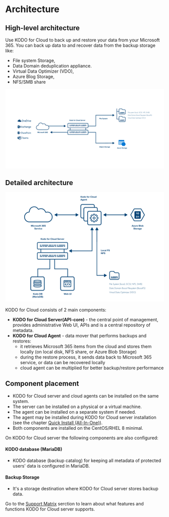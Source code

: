 # Architecture

## High-level architecture

Use KODO for Cloud to back up and restore your data from your Microsoft 365. You can back up data to and recover data from the backup storage like:&#x20;

* File system Storage,&#x20;
* Data Domain deduplication appliance.
* Virtual Data Optimizer (VDO),&#x20;
* Azure Blog Storage,&#x20;
* NFS/SMB share&#x20;

![](<../.gitbook/assets/obraz (7).png>)

## Detailed architecture

![](../.gitbook/assets/kodo_for_cloud_01.png)

KODO for Cloud consists of 2 main components:

* **KODO for Cloud Server(API-core)** - the central point of management, provides administrative Web UI, APIs and is a central repository of metadata.
* **KODO for Cloud Agent** - data mover that performs backups and restores:
  * it retrieves Microsoft 365 items from the cloud and stores them locally (on local disk, NFS share, or Azure Blob Storage)
  * during the restore process, it sends data back to Microsoft 365 service, or data can be recovered locally
  * cloud agent can be multiplied for better backup/restore performance

## Component placement

* KODO for Cloud server and cloud agents can be installed on the same system.&#x20;
* The server can be installed on a physical or a virtual machine.
* The agent can be installed on a separate system if needed.
* The agent may be installed during KODO for Cloud server installation (see the chapter [Quick Install (All-In-One)](https://storware.gitbook.io/kodo-for-cloud-office365/deployment/installation-overview/quick-install-all-in-one)).
* Both components are installed on the CentOS/RHEL 8 minimal.

On KODO for Cloud server the following components are also configured:

#### KODO database (MariaDB)&#x20;

* KODO database (backup catalog) for keeping all metadata of protected users' data is configured in MariaDB.&#x20;

#### Backup Storage

* It's a storage destination where KODO for Cloud server stores backup data.

Go to the [Support Matrix](https://storware.gitbook.io/kodo-for-cloud-office365/overview/support-matrix) serction to learn about what features and functions KODO for Cloud server supports.
